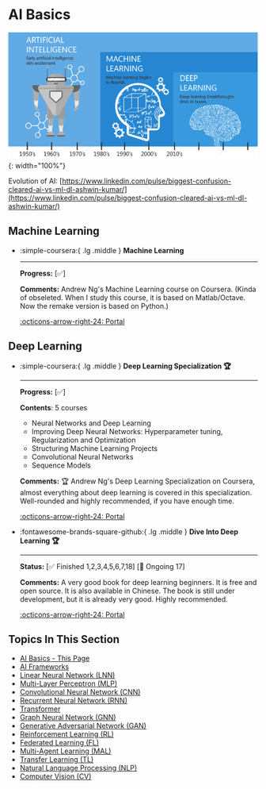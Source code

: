 # AI Basics

![AI-ML-DL](ai-ml-dl.png){: width="100%"}

Evolution of AI: [https://www.linkedin.com/pulse/biggest-confusion-cleared-ai-vs-ml-dl-ashwin-kumar/](https://www.linkedin.com/pulse/biggest-confusion-cleared-ai-vs-ml-dl-ashwin-kumar/)

## Machine Learning

<div class="grid cards" markdown>

-  :simple-coursera:{ .lg .middle } __Machine Learning__

    ---

    **Progress:** [✅]

    **Comments:** Andrew Ng's Machine Learning course on Coursera. (Kinda of obseleted. When I study this course, it is based on Matlab/Octave. Now the remake version is based on Python.)

    [:octicons-arrow-right-24: <a href="https://www.coursera.org/learn/machine-learning-course/" target="_blank"> Portal </a>](#)

</div>

## Deep Learning
<div class="grid cards" markdown>

-  :simple-coursera:{ .lg .middle } __Deep Learning Specialization 🏆__

    ---

    **Progress:** [✅]

    **Contents**: 5 courses

    - Neural Networks and Deep Learning
    - Improving Deep Neural Networks: Hyperparameter tuning, Regularization and Optimization
    - Structuring Machine Learning Projects
    - Convolutional Neural Networks
    - Sequence Models

    **Comments:** 🏆 Andrew Ng's Deep Learning Specialization on Coursera, almost everything about deep learning is covered in this specialization. Well-rounded and highly recommended, if you have enough time.

    [:octicons-arrow-right-24: <a href="https://www.coursera.org/specializations/deep-learning" target="_blank"> Portal </a>](#)

-   :fontawesome-brands-square-github:{ .lg .middle } __Dive Into Deep Learning 🏆__

    --- 

    **Status:** [✅ Finished 1,2,3,4,5,6,7,18] [🚧 Ongoing 17]

    **Comments:** A very good book for deep learning beginners. It is free and open source. It is also available in Chinese. The book is still under development, but it is already very good. Highly recommended.

    [:octicons-arrow-right-24: <a href="https://d2l.ai/" target="_blank"> Portal </a>](#) 

</div>

## Topics In This Section

- [AI Basics - This Page](https://ppea.github.io/AI/BASICS/basics/)
- [AI Frameworks](https://ppea.github.io/AI/FRAMEWORKS/frameworks/)
- [Linear Neural Network (LNN)](https://ppea.github.io/AI/LNN/lnn/)
- [Multi-Layer Perceptron (MLP)](https://ppea.github.io/AI/MLP/mlp/)
- [Convolutional Neural Network (CNN)](https://ppea.github.io/AI/CNN/cnn/)
- [Recurrent Neural Network (RNN)](https://ppea.github.io/AI/RNN/rnn/)
- [Transformer](https://ppea.github.io/AI/TRANSFORMER/transformer/)
- [Graph Neural Network (GNN)](https://ppea.github.io/AI/GNN/gnn/)
- [Generative Adversarial Network (GAN)](https://ppea.github.io/AI/GAN/gan/)
- [Reinforcement Learning (RL)](https://ppea.github.io/AI/RL/rl/)
- [Federated Learning (FL)](https://ppea.github.io/AI/FL/fl/)
- [Multi-Agent Learning (MAL)](https://ppea.github.io/AI/MULTI-AGENT/multi-agent/)
- [Transfer Learning (TL)](https://ppea.github.io/AI/TL/tl/)
- [Natural Language Processing (NLP)](https://ppea.github.io/AI/NLP/nlp/)
- [Computer Vision (CV)](https://ppea.github.io/AI/CV/cv/)